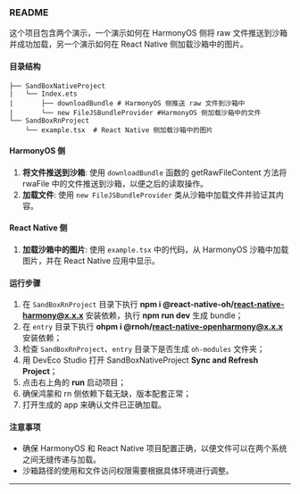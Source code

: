 ### README

这个项目包含两个演示，一个演示如何在 HarmonyOS 侧将 raw 文件推送到沙箱并成功加载，另一个演示如何在 React Native 侧加载沙箱中的图片。

#### 目录结构

```
├── SandBoxNativeProject
|   └── Index.ets
|       ├── downloadBundle # HarmonyOS 侧推送 raw 文件到沙箱中
|       └── new FileJSBundleProvider #HarmonyOS 侧加载沙箱中的文件
└── SandBoxRnProject
    └── example.tsx  # React Native 侧加载沙箱中的图片

```

#### HarmonyOS 侧

1. **将文件推送到沙箱**: 使用 `downloadBundle` 函数的 getRawFileContent 方法将 rwaFile 中的文件推送到沙箱，以便之后的读取操作。
2. **加载文件**: 使用 `new FileJSBundleProvider` 类从沙箱中加载文件并验证其内容。

#### React Native 侧

1. **加载沙箱中的图片**: 使用 `example.tsx` 中的代码，从 HarmonyOS 沙箱中加载图片，并在 React Native 应用中显示。

#### 运行步骤

1. 在 `SandBoxRnProject` 目录下执行 **npm i @react-native-oh/react-native-harmony@x.x.x** 安装依赖，执行 **npm run dev** 生成 bundle；
2. 在 `entry` 目录下执行 **ohpm i @rnoh/react-native-openharmony@x.x.x** 安装依赖；
3. 检查 `SandBoxRnProject`、`entry` 目录下是否生成 `oh-modules` 文件夹；
4. 用 DevEco Studio 打开 SandBoxNativeProject **Sync and Refresh Project**；
5. 点击右上角的 **run** 启动项目；
6. 确保鸿蒙和 rn 侧依赖下载无缺，版本配套正常；
7. 打开生成的 app 来确认文件已正确加载。

#### 注意事项

- 确保 HarmonyOS 和 React Native 项目配置正确，以便文件可以在两个系统之间无缝传递与加载。
- 沙箱路径的使用和文件访问权限需要根据具体环境进行调整。

---
